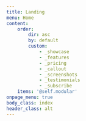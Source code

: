 ```yaml
---
title: Landing
menu: Home
content:
    order:
        dir: asc
        by: default
        custom:
            - _showcase
            - _features
            - _pricing
            - _callout
            - _screenshots
            - _testimonials
            - _subscribe
    items: '@self.modular'
onpage_menu: true
body_class: index
header_class: alt
---
```


